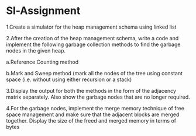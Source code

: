 # Sl-Assignment

1.Create a simulator for the heap management schema using linked list

2.After the creation of the heap management schema, write a code and implement the following
  garbage collection methods to find the garbage nodes in the given heap.
  
  a.Reference Counting method
  
  b.Mark and Sweep method (mark all the nodes of the tree using constant space (i.e. without
    using either recursion or a stack)
    
3.Display the output for both the methods in the form of the adjacency matrix separately. Also show
  the garbage nodes that are no longer required.
      
4.For the garbage nodes, implement the merge memory technique of free space management
  and make sure that the adjacent blocks are merged together. Display the size of the freed and
  merged memory in terms of bytes  
  
